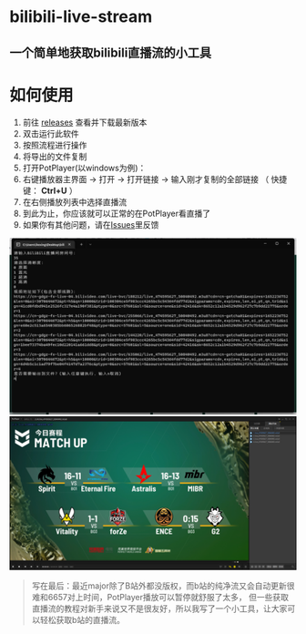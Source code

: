 # bilibili-live-stream
## 一个简单地获取bilibili直播流的小工具

# 如何使用
1. 前往 [releases](https://github.com/ikexing-cn/bilibili-live-stream/releases) 查看并下载最新版本
2. 双击运行此软件
3. 按照流程进行操作
4. 将导出的文件复制
5. 打开PotPlayer(以windows为例)：
6. 右键播放器主界面 -> 打开 -> 打开链接 -> 输入刚才复制的全部链接 （ 快捷键： **Ctrl+U** ）
7. 在右侧播放列表中选择直播流
8. 到此为止，你应该就可以正常的在PotPlayer看直播了
9. 如果你有其他问题，请在[Issues](https://github.com/ikexing-cn/bilibili-live-stream/issues)里反馈

<img src="img/1.png">
<img src="img/2.png">

> 写在最后：最近major除了B站外都没版权，而b站的纯净流又会自动更新很难和6657对上时间，PotPlayer播放可以暂停就舒服了太多，
> 但一些获取直播流的教程对新手来说又不是很友好，所以我写了一个小工具，让大家可以轻松获取b站的直播流。
